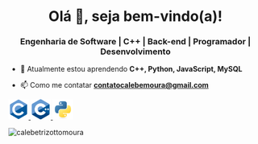 <h1 align="center">Olá 👋, seja bem-vindo(a)!</h1>
<h3 align="center">Engenharia de Software | C++ | Back-end | Programador | Desenvolvimento</h3>

- 🌱 Atualmente estou aprendendo **C++, Python, JavaScript, MySQL**

- 📫 Como me contatar **contatocalebemoura@gmail.com**

</h3>
<p align="left"> <a href="https://www.cprogramming.com/" target="_blank" rel="noreferrer"> <img src="https://raw.githubusercontent.com/devicons/devicon/master/icons/c/c-original.svg" alt="c" width="40" height="40"/> </a> <a href="https://www.w3schools.com/cpp /" target="_blank" rel="noreferrer"> <img src="https://raw.githubusercontent.com/devicons/devicon/master/icons/cplusplus/cplusplus-original.svg" alt="cplusplus" width="40" height="40"/> </a> <a href="https://git-scm.com/" target="_blank" rel="noreferrer"> <im g src="https://www.vectorlogo.zone/logos/git-scm/git-scm-icon.svg" alt="git" width="40" height="40"/> </a> <a href="https://www.python.org" target="_blank" rel="noreferrer"> <img src="https://raw.githubusercontent.com/devicons/devicon/master/icons/python/python-original.svg" alt="python" width="40" height="40 "/> </a> </p>

<p><img align="left" src="https://github-readme-stats.vercel.app/api/top-langs?username=calebetrizottomoura&show_icons=true&locale=en&layout=compact" alt="calebetrizottomoura" /></p> <p> 

<!---
- 👋 Hi, I’m @CalebeTrizottoMoura
- 👀 I’m interested in ...
- 🌱 I’m currently learning ...
- 💞️ I’m looking to collaborate on ...
- 📫 How to reach me ...
CalebeTrizottoMoura/CalebeTrizottoMoura is a ✨ special ✨ repository because its `README.md` (this file) appears on your GitHub profile.
You can click the Preview link to take a look at your changes.
--->
